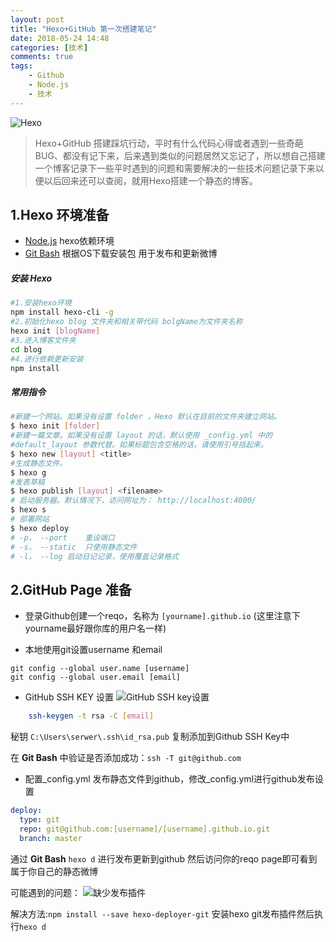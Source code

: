 ```yaml
---
layout: post
title: "Hexo+GitHub 第一次搭建笔记"
date: 2018-05-24 14:48
categories: [技术]
comments: true
tags: 
	- Github 
	- Node.js
	- 技术
---
```


![Hexo](/images/hexo.jpg)

> Hexo+GitHub 搭建踩坑行动，平时有什么代码心得或者遇到一些奇葩BUG、都没有记下来，后来遇到类似的问题居然又忘记了，所以想自己搭建一个博客记录下一些平时遇到的问题和需要解决的一些技术问题记录下来以便以后回来还可以查阅，就用Hexo搭建一个静态的博客。

## 1.Hexo 环境准备
 * [Node.js](http://nodejs.cn/) hexo依赖环境
 * [Git Bash](https://git-scm.com/) 根据OS下载安装包 用于发布和更新微博
 
##### 安装 Hexo
``` bash
#1.安装hexo环境
npm install hexo-cli -g  
#2.初始化hexo blog 文件夹和相关带代码 bolgName为文件夹名称
hexo init [blogName]
#3.进入博客文件夹
cd blog
#4.进行依赖更新安装
npm install
 ```
 

##### 常用指令
```bash
#新建一个网站。如果没有设置 folder ，Hexo 默认在目前的文件夹建立网站。
$ hexo init [folder]
#新建一篇文章。如果没有设置 layout 的话，默认使用 _config.yml 中的 
#default_layout 参数代替。如果标题包含空格的话，请使用引号括起来。
$ hexo new [layout] <title>
#生成静态文件。
$ hexo g
#发表草稿
$ hexo publish [layout] <filename>
# 启动服务器。默认情况下，访问网址为： http://localhost:4000/
$ hexo s
# 部署网站
$ hexo deploy
# -p， --port	重设端口
# -s， --static	只使用静态文件
# -l， --log	启动日记记录，使用覆盖记录格式
 ```
 
 ## 2.GitHub Page 准备
* 登录Github创建一个reqo，名称为 `` [yourname].github.io `` (这里注意下yourname最好跟你库的用户名一样)

* 本地使用git设置username 和email 
        
```
git config --global user.name [username]
git config --global user.email [email]
```

* GitHub SSH KEY 设置
![GitHub SSH key设置](/images/ssh-key.jpg) 

``` bash
    ssh-keygen -t rsa -C [email]
```
秘钥 `` C:\Users\serwer\.ssh\id_rsa.pub `` 复制添加到Github SSH Key中

在 **Git Bash** 中验证是否添加成功：``ssh -T git@github.com``

* 配置_config.yml 发布静态文件到github，修改_config.yml进行github发布设置

``` yml
deploy:
  type: git
  repo: git@github.com:[username]/[username].github.io.git
  branch: master
 ```
 通过 **Git Bash** `` hexo d `` 进行发布更新到github 然后访问你的reqo page即可看到属于你自己的静态微博    
 
 可能遇到的问题：
  ![缺少发布插件](/images/error.jpg)
  
  解决方法:`` npm install --save hexo-deployer-git `` 安装hexo git发布插件然后执行``hexo d`` 

 
    